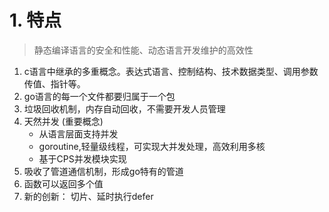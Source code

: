 <!--
 * @Author: HarlieYang
 * @Date: 2021-06-16 23:50:59
 * @LastEditTime: 2021-06-17 00:07:26
 * @LastEditors: Please set LastEditors
 * @Description: 笔记
 * @FilePath: /go-main/go.md
-->
# 1. 特点
> 静态编译语言的安全和性能、动态语言开发维护的高效性
1. c语言中继承的多重概念。表达式语言、控制结构、技术数据类型、调用参数传值、指针等。
2. go语言的每一个文件都要归属于一个包
3. 垃圾回收机制，内存自动回收，不需要开发人员管理
4. 天然并发 (重要概念)
    * 从语言层面支持并发
    * goroutine,轻量级线程，可实现大并发处理，高效利用多核
    * 基于CPS并发模块实现
5. 吸收了管道通信机制，形成go特有的管道
6. 函数可以返回多个值
7. 新的创新： 切片、延时执行defer


